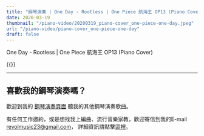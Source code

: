```yaml
---
title: "鋼琴演奏 | One Day - Rootless | One Piece 航海王 OP13 (Piano Cover)"
date: 2020-03-19
thumbnail: "/piano-video/20200319_piano-cover_one-piece-one-day.jpeg"
url: "/piano-video/piano-cover_one-piece-one-day"
draft: false
---
```


One Day - Rootless | One Piece 航海王 OP13 (Piano Cover)

{{<youtube VPf6USqQexg>}}

---

## 喜歡我的鋼琴演奏嗎？

歡迎到我的 [鋼琴演奏頁面](/portfolio/arrangement/piano-video) 聽我的其他鋼琴演奏歌曲。

有任何工作邀約，或是想找我上編曲、流行音樂家教，歡迎寄信到我的E-mail <revolmusic23@gmail.com>，
詳細資訊請點擊[這裡](/about)。